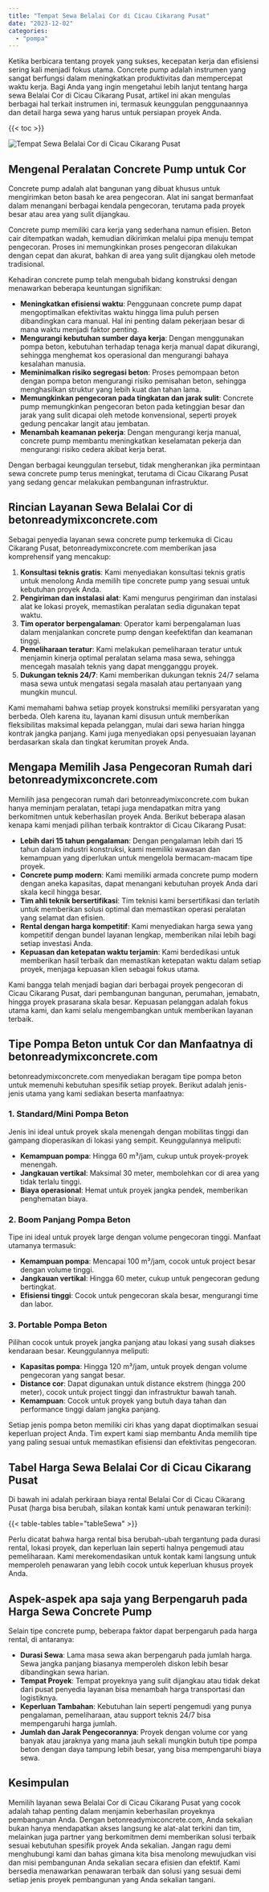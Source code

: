 ```yaml
---
title: "Tempat Sewa Belalai Cor di Cicau Cikarang Pusat"
date: "2023-12-02"
categories: 
  - "pompa"
---
```


Ketika berbicara tentang proyek yang sukses, kecepatan kerja dan efisiensi sering kali menjadi fokus utama. Concrete pump adalah instrumen yang sangat berfungsi dalam meningkatkan produktivitas dan mempercepat waktu kerja. Bagi Anda yang ingin mengetahui lebih lanjut tentang harga sewa Belalai Cor di Cicau Cikarang Pusat, artikel ini akan mengulas berbagai hal terkait instrumen ini, termasuk keunggulan penggunaannya dan detail harga sewa yang harus untuk persiapan proyek Anda.

{{< toc >}}

![Tempat Sewa Belalai Cor di Cicau Cikarang Pusat](https://betoncor8.github.io/pump/concrete-pump%20(17).png)

## Mengenal Peralatan Concrete Pump untuk Cor

Concrete pump adalah alat bangunan yang dibuat khusus untuk mengirimkan beton basah ke area pengecoran. Alat ini sangat bermanfaat dalam menangani berbagai kendala pengecoran, terutama pada proyek besar atau area yang sulit dijangkau.

Concrete pump memiliki cara kerja yang sederhana namun efisien. Beton cair ditempatkan wadah, kemudian dikirimkan melalui pipa menuju tempat pengecoran. Proses ini memungkinkan proses pengecoran dilakukan dengan cepat dan akurat, bahkan di area yang sulit dijangkau oleh metode tradisional.

Kehadiran concrete pump telah mengubah bidang konstruksi dengan menawarkan beberapa keuntungan signifikan:

- **Meningkatkan efisiensi waktu**: Penggunaan concrete pump dapat mengoptimalkan efektivitas waktu hingga lima puluh persen dibandingkan cara manual. Hal ini penting dalam pekerjaan besar di mana waktu menjadi faktor penting.
- **Mengurangi kebutuhan sumber daya kerja**: Dengan menggunakan pompa beton, kebutuhan terhadap tenaga kerja manual dapat dikurangi, sehingga menghemat kos operasional dan mengurangi bahaya kesalahan manusia.
- **Meminimalkan risiko segregasi beton**: Proses pemompaan beton dengan pompa beton mengurangi risiko pemisahan beton, sehingga menghasilkan struktur yang lebih kuat dan tahan lama.
- **Memungkinkan pengecoran pada tingkatan dan jarak sulit**: Concrete pump memungkinkan pengecoran beton pada ketinggian besar dan jarak yang sulit dicapai oleh metode konvensional, seperti proyek gedung pencakar langit atau jembatan.
- **Menambah keamanan pekerja**: Dengan mengurangi kerja manual, concrete pump membantu meningkatkan keselamatan pekerja dan mengurangi risiko cedera akibat kerja berat.

Dengan berbagai keunggulan tersebut, tidak mengherankan jika permintaan sewa concrete pump terus meningkat, terutama di Cicau Cikarang Pusat yang sedang gencar melakukan pembangunan infrastruktur.

## Rincian Layanan Sewa Belalai Cor di betonreadymixconcrete.com

Sebagai penyedia layanan sewa concrete pump terkemuka di Cicau Cikarang Pusat, betonreadymixconcrete.com memberikan jasa komprehensif yang mencakup:

1. **Konsultasi teknis gratis**: Kami menyediakan konsultasi teknis gratis untuk menolong Anda memilih tipe concrete pump yang sesuai untuk kebutuhan proyek Anda.
2. **Pengiriman dan instalasi alat**: Kami mengurus pengiriman dan instalasi alat ke lokasi proyek, memastikan peralatan sedia digunakan tepat waktu.
3. **Tim operator berpengalaman**: Operator kami berpengalaman luas dalam menjalankan concrete pump dengan keefektifan dan keamanan tinggi.
4. **Pemeliharaan teratur**: Kami melakukan pemeliharaan teratur untuk menjamin kinerja optimal peralatan selama masa sewa, sehingga mencegah masalah teknis yang dapat mengganggu proyek.
5. **Dukungan teknis 24/7**: Kami memberikan dukungan teknis 24/7 selama masa sewa untuk mengatasi segala masalah atau pertanyaan yang mungkin muncul.

Kami memahami bahwa setiap proyek konstruksi memiliki persyaratan yang berbeda. Oleh karena itu, layanan kami disusun untuk memberikan fleksibilitas maksimal kepada pelanggan, mulai dari sewa harian hingga kontrak jangka panjang. Kami juga menyediakan opsi penyesuaian layanan berdasarkan skala dan tingkat kerumitan proyek Anda.

## Mengapa Memilih Jasa Pengecoran Rumah dari betonreadymixconcrete.com

Memilih jasa pengecoran rumah dari betonreadymixconcrete.com bukan hanya meminjam peralatan, tetapi juga mendapatkan mitra yang berkomitmen untuk keberhasilan proyek Anda. Berikut beberapa alasan kenapa kami menjadi pilihan terbaik kontraktor di Cicau Cikarang Pusat:

- **Lebih dari 15 tahun pengalaman**: Dengan pengalaman lebih dari 15 tahun dalam industri konstruksi, kami memiliki wawasan dan kemampuan yang diperlukan untuk mengelola bermacam-macam tipe proyek.
- **Concrete pump modern**: Kami memiliki armada concrete pump modern dengan aneka kapasitas, dapat menangani kebutuhan proyek Anda dari skala kecil hingga besar.
- **Tim ahli teknik bersertifikasi**: Tim teknisi kami bersertifikasi dan terlatih untuk memberikan solusi optimal dan memastikan operasi peralatan yang selamat dan efisien.
- **Rental dengan harga kompetitif**: Kami menyediakan harga sewa yang kompetitif dengan bundel layanan lengkap, memberikan nilai lebih bagi setiap investasi Anda.
- **Kepuasan dan ketepatan waktu terjamin**: Kami berdedikasi untuk memberikan hasil terbaik dan memastikan ketepatan waktu dalam setiap proyek, menjaga kepuasan klien sebagai fokus utama.

Kami bangga telah menjadi bagian dari berbagai proyek pengecoran di Cicau Cikarang Pusat, dari pembangunan bangunan, perumahan, jemabatn, hingga proyek prasarana skala besar. Kepuasan pelanggan adalah fokus utama kami, dan kami selalu mengembangkan untuk memberikan layanan terbaik.

## Tipe Pompa Beton untuk Cor dan Manfaatnya di betonreadymixconcrete.com

betonreadymixconcrete.com menyediakan beragam tipe pompa beton untuk memenuhi kebutuhan spesifik setiap proyek. Berikut adalah jenis-jenis utama yang kami sediakan beserta manfaatnya:

### 1\. Standard/Mini Pompa Beton

Jenis ini ideal untuk proyek skala menengah dengan mobilitas tinggi dan gampang dioperasikan di lokasi yang sempit. Keunggulannya meliputi:

- **Kemampuan pompa**: Hingga 60 m³/jam, cukup untuk proyek-proyek menengah.
- **Jangkauan vertikal**: Maksimal 30 meter, membolehkan cor di area yang tidak terlalu tinggi.
- **Biaya operasional**: Hemat untuk proyek jangka pendek, memberikan penghematan biaya.

### 2\. Boom Panjang Pompa Beton

Tipe ini ideal untuk proyek large dengan volume pengecoran tinggi. Manfaat utamanya termasuk:

- **Kemampuan pompa**: Mencapai 100 m³/jam, cocok untuk project besar dengan volume tinggi.
- **Jangkauan vertikal**: Hingga 60 meter, cukup untuk pengecoran gedung bertingkat.
- **Efisiensi tinggi**: Cocok untuk pengecoran skala besar, mengurangi time dan labor.

### 3\. Portable Pompa Beton

Pilihan cocok untuk proyek jangka panjang atau lokasi yang susah diakses kendaraan besar. Keunggulannya meliputi:

- **Kapasitas pompa**: Hingga 120 m³/jam, untuk proyek dengan volume pengecoran yang sangat besar.
- **Distance cor**: Dapat digunakan untuk distance ekstrem (hingga 200 meter), cocok untuk project tinggi dan infrastruktur bawah tanah.
- **Kemampuan**: Cocok untuk proyek yang butuh daya tahan dan performance tinggi dalam jangka panjang.

Setiap jenis pompa beton memiliki ciri khas yang dapat dioptimalkan sesuai keperluan project Anda. Tim expert kami siap membantu Anda memilih tipe yang paling sesuai untuk memastikan efisiensi dan efektivitas pengecoran.

## Tabel Harga Sewa Belalai Cor di Cicau Cikarang Pusat

Di bawah ini adalah perkiraan biaya rental Belalai Cor di Cicau Cikarang Pusat (harga bisa berubah, silakan kontak kami untuk penawaran terkini):

{{< table-tables table="tableSewa" >}}

Perlu dicatat bahwa harga rental bisa berubah-ubah tergantung pada durasi rental, lokasi proyek, dan keperluan lain seperti halnya pengemudi atau pemeliharaan. Kami merekomendasikan untuk kontak kami langsung untuk memperoleh penawaran yang lebih cocok untuk keperluan khusus proyek Anda.

## Aspek-aspek apa saja yang Berpengaruh pada Harga Sewa Concrete Pump

Selain tipe concrete pump, beberapa faktor dapat berpengaruh pada harga rental, di antaranya:

- **Durasi Sewa**: Lama masa sewa akan berpengaruh pada jumlah harga. Sewa jangka panjang biasanya memperoleh diskon lebih besar dibandingkan sewa harian.
- **Tempat Proyek**: Tempat proyeknya yang sulit dijangkau atau tidak dekat dari pusat penyedia layanan bisa menambah harga transportasi dan logistiknya.
- **Keperluan Tambahan**: Kebutuhan lain seperti pengemudi yang punya pengalaman, pemeliharaan, atau support teknis 24/7 bisa mempengaruhi harga jumlah.
- **Jumlah dan Jarak Pengecorannya**: Proyek dengan volume cor yang banyak atau jaraknya yang mana jauh sekali mungkin butuh tipe pompa beton dengan daya tampung lebih besar, yang bisa mempengaruhi biaya sewa.

## Kesimpulan

Memilih layanan sewa Belalai Cor di Cicau Cikarang Pusat yang cocok adalah tahap penting dalam menjamin keberhasilan proyeknya pembangunan Anda. Dengan betonreadymixconcrete.com, Anda sekalian bukan hanya mendapatkan akses langsung ke alat-alat terkini dan tim, melainkan juga partner yang berkomitmen demi memberikan solusi terbaik sesuai kebutuhan spesifik proyek Anda sekalian. Jangan ragu demi menghubungi kami dan bahas gimana kita bisa menolong mewujudkan visi dan misi pembangunan Anda sekalian secara efisien dan efektif. Kami bersedia menawarkan penawaran terbaik dan solusi yang sesuai demi setiap jenis proyek pembangunan yang Anda sekalian tangani.
